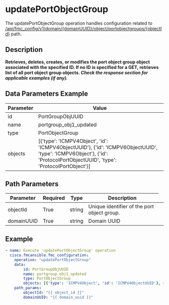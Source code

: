 # updatePortObjectGroup

The updatePortObjectGroup operation handles configuration related to [/api/fmc_config/v1/domain/{domainUUID}/object/portobjectgroups/{objectId}](/paths//api/fmc_config/v1/domain/{domain_uuid}/object/portobjectgroups/{object_id}.md) path.&nbsp;
## Description
**Retrieves, deletes, creates, or modifies the port object group object associated with the specified ID. If no ID is specified for a GET, retrieves list of all port object group objects. _Check the response section for applicable examples (if any)._**

## Data Parameters Example
| Parameter | Value |
| --------- | -------- |
| id | PortGroupObjUUID |
| name | portgroup_obj1_updated |
| type | PortObjectGroup |
| objects | [{'type': 'ICMPV4Object', 'id': 'ICMPV4ObjectUUID'}, {'id': 'ICMPV6ObjectUUID', 'type': 'ICMPV6Object'}, {'id': 'ProtocolPortObjectUUID', 'type': 'ProtocolPortObject'}] |

## Path Parameters
| Parameter | Required | Type | Description |
| --------- | -------- | ---- | ----------- |
| objectId | True | string <td colspan=3> Unique identifier of the port object group. |
| domainUUID | True | string <td colspan=3> Domain UUID |

## Example
```yaml
- name: Execute 'updatePortObjectGroup' operation
  cisco.fmcansible.fmc_configuration:
    operation: "updatePortObjectGroup"
    data:
        id: PortGroupObjUUID
        name: portgroup_obj1_updated
        type: PortObjectGroup
        objects: [{'type': 'ICMPV4Object', 'id': 'ICMPV4ObjectUUID'}, {'id': 'ICMPV6ObjectUUID', 'type': 'ICMPV6Object'}, {'id': 'ProtocolPortObjectUUID', 'type': 'ProtocolPortObject'}]
    path_params:
        objectId: "{{ object_id }}"
        domainUUID: "{{ domain_uuid }}"

```